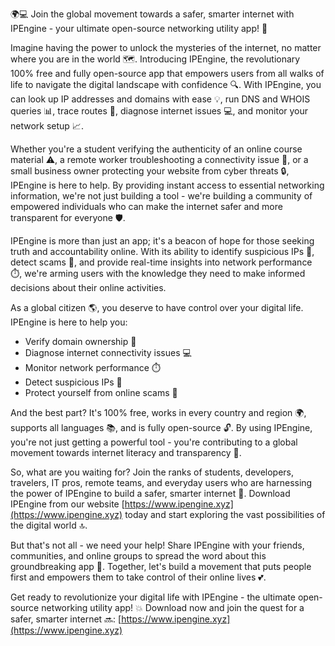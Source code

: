 🌍💻 Join the global movement towards a safer, smarter internet with IPEngine - your ultimate open-source networking utility app! 🚀

Imagine having the power to unlock the mysteries of the internet, no matter where you are in the world 🗺️. Introducing IPEngine, the revolutionary 100% free and fully open-source app that empowers users from all walks of life to navigate the digital landscape with confidence 🔍. With IPEngine, you can look up IP addresses and domains with ease 💡, run DNS and WHOIS queries 📊, trace routes 👀, diagnose internet issues 💻, and monitor your network setup 📈.

Whether you're a student verifying the authenticity of an online course material ⚠️, a remote worker troubleshooting a connectivity issue 📱, or a small business owner protecting your website from cyber threats 🔒, IPEngine is here to help. By providing instant access to essential networking information, we're not just building a tool - we're building a community of empowered individuals who can make the internet safer and more transparent for everyone 🛡️.

IPEngine is more than just an app; it's a beacon of hope for those seeking truth and accountability online. With its ability to identify suspicious IPs 👻, detect scams 💸, and provide real-time insights into network performance ⏱️, we're arming users with the knowledge they need to make informed decisions about their online activities.

As a global citizen 🌎, you deserve to have control over your digital life. IPEngine is here to help you:

* Verify domain ownership 👀
* Diagnose internet connectivity issues 💻
* Monitor network performance ⏱️
* Detect suspicious IPs 👻
* Protect yourself from online scams 💸

And the best part? It's 100% free, works in every country and region 🌍, supports all languages 📚, and is fully open-source 🔓. By using IPEngine, you're not just getting a powerful tool - you're contributing to a global movement towards internet literacy and transparency 💪.

So, what are you waiting for? Join the ranks of students, developers, travelers, IT pros, remote teams, and everyday users who are harnessing the power of IPEngine to build a safer, smarter internet 🌟. Download IPEngine from our website [https://www.ipengine.xyz](https://www.ipengine.xyz) today and start exploring the vast possibilities of the digital world 🔝.

But that's not all - we need your help! Share IPEngine with your friends, communities, and online groups to spread the word about this groundbreaking app 📢. Together, let's build a movement that puts people first and empowers them to take control of their online lives 💕.

Get ready to revolutionize your digital life with IPEngine - the ultimate open-source networking utility app! 💥 Download now and join the quest for a safer, smarter internet 🔜: [https://www.ipengine.xyz](https://www.ipengine.xyz)